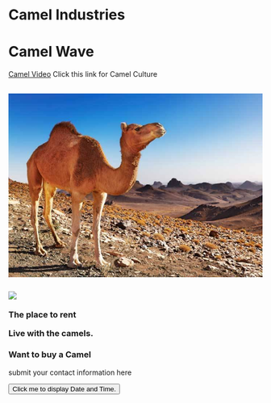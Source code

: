 <!DOCTYPE html>
<html>
<head>
<h1> Camel Industries </h1>
</head>
 
 <body>

<h1>Camel Wave</h1>
<p><a href="https://www.youtube.com/watch?v=6ll4-OiLn4E">Camel Video</a> Click this link for Camel Culture</p>
<h2> <img src="One.jpg" alt="Camel"></h2>
<h3><img src="One.aa.jpeg"</h3>
<p>The place to rent</p>
<p><strong>Live with the camels.</strong></p></body>
<h3>Want to buy a Camel </h3>
<p>submit your contact information here</p>
<button type="button"
onclick="document.getElementById('demo').innerHTML = Date()">
Click me to display Date and Time.</button>

<p id="demo"></p>
